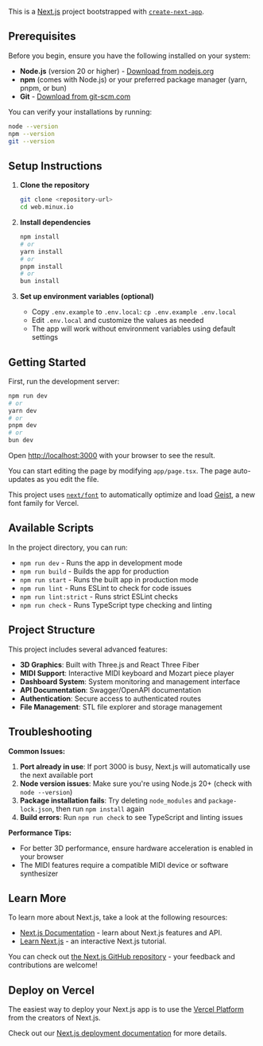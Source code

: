 This is a [Next.js](https://nextjs.org) project bootstrapped with [`create-next-app`](https://nextjs.org/docs/app/api-reference/cli/create-next-app).

## Prerequisites

Before you begin, ensure you have the following installed on your system:

- **Node.js** (version 20 or higher) - [Download from nodejs.org](https://nodejs.org/)
- **npm** (comes with Node.js) or your preferred package manager (yarn, pnpm, or bun)
- **Git** - [Download from git-scm.com](https://git-scm.com/)

You can verify your installations by running:
```bash
node --version
npm --version
git --version
```

## Setup Instructions

1. **Clone the repository**
   ```bash
   git clone <repository-url>
   cd web.minux.io
   ```

2. **Install dependencies**
   ```bash
   npm install
   # or
   yarn install
   # or
   pnpm install
   # or
   bun install
   ```

3. **Set up environment variables (optional)**
   - Copy `.env.example` to `.env.local`: `cp .env.example .env.local`
   - Edit `.env.local` and customize the values as needed
   - The app will work without environment variables using default settings

## Getting Started

First, run the development server:

```bash
npm run dev
# or
yarn dev
# or
pnpm dev
# or
bun dev
```

Open [http://localhost:3000](http://localhost:3000) with your browser to see the result.

You can start editing the page by modifying `app/page.tsx`. The page auto-updates as you edit the file.

This project uses [`next/font`](https://nextjs.org/docs/app/building-your-application/optimizing/fonts) to automatically optimize and load [Geist](https://vercel.com/font), a new font family for Vercel.

## Available Scripts

In the project directory, you can run:

- `npm run dev` - Runs the app in development mode
- `npm run build` - Builds the app for production
- `npm run start` - Runs the built app in production mode
- `npm run lint` - Runs ESLint to check for code issues
- `npm run lint:strict` - Runs strict ESLint checks
- `npm run check` - Runs TypeScript type checking and linting

## Project Structure

This project includes several advanced features:

- **3D Graphics**: Built with Three.js and React Three Fiber
- **MIDI Support**: Interactive MIDI keyboard and Mozart piece player
- **Dashboard System**: System monitoring and management interface
- **API Documentation**: Swagger/OpenAPI documentation
- **Authentication**: Secure access to authenticated routes
- **File Management**: STL file explorer and storage management

## Troubleshooting

**Common Issues:**

1. **Port already in use**: If port 3000 is busy, Next.js will automatically use the next available port
2. **Node version issues**: Make sure you're using Node.js 20+ (check with `node --version`)
3. **Package installation fails**: Try deleting `node_modules` and `package-lock.json`, then run `npm install` again
4. **Build errors**: Run `npm run check` to see TypeScript and linting issues

**Performance Tips:**
- For better 3D performance, ensure hardware acceleration is enabled in your browser
- The MIDI features require a compatible MIDI device or software synthesizer

## Learn More

To learn more about Next.js, take a look at the following resources:

- [Next.js Documentation](https://nextjs.org/docs) - learn about Next.js features and API.
- [Learn Next.js](https://nextjs.org/learn) - an interactive Next.js tutorial.

You can check out [the Next.js GitHub repository](https://github.com/vercel/next.js) - your feedback and contributions are welcome!

## Deploy on Vercel

The easiest way to deploy your Next.js app is to use the [Vercel Platform](https://vercel.com/new?utm_medium=default-template&filter=next.js&utm_source=create-next-app&utm_campaign=create-next-app-readme) from the creators of Next.js.

Check out our [Next.js deployment documentation](https://nextjs.org/docs/app/building-your-application/deploying) for more details.
